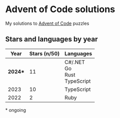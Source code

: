 # Advent of Code solutions

My solutions to [Advent of Code](https://adventofcode.com) puzzles

## Stars and languages by year

| Year       | Stars (n/50) | Languages                           |
| ---------- | ------------ | ----------------------------------- |
| **2024\*** | 11           | C#/.NET<br>Go<br>Rust<br>TypeScript |
| 2023       | 10           | TypeScript                          |
| 2022       | 2            | Ruby                                |

\* ongoing
